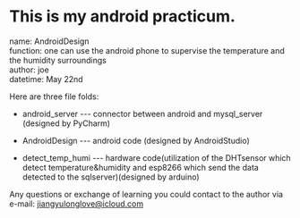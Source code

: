 # This is my android practicum. 

name: AndroidDesign  
function: one can use the android phone to supervise the temperature and the humidity surroundings   
author: joe    
datetime: May 22nd

Here are three file folds:              
    
- android_server --- connector between android and mysql_server (designed by PyCharm)


- AndroidDesign --- android code (designed by AndroidStudio)   


- detect_temp_humi --- hardware code(utilization of the               DHTsensor which detect temperature&humidity and esp8266 which send the data detected to the sqlserver)(designed by arduino)

Any questions or exchange of learning you could contact to the author via e-mail: jiangyulonglove@icloud.com

